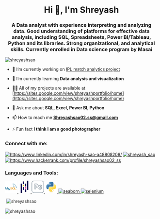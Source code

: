 <h1 align="center">Hi 👋, I'm Shreyash</h1>
<h3 align="center">A Data analyst with experience interpreting and analyzing data. Good understanding of platforms for effective data analysis, including SQL, Spreadsheets, Power BI/Tableau, Python and its libraries. Strong organizational, and analytical skills. Currently enrolled in Data science program by Masai</h3>

<p align="left"> <img src="https://komarev.com/ghpvc/?username=shreyashsao&label=Profile%20views&color=0e75b6&style=flat" alt="shreyashsao" /> </p>

- 🔭 I’m currently working on [IPL match analytics project](https://github.com/Shreyashsao/Web-Scrapping)

- 🌱 I’m currently learning **Data analysis and visualization**

- 👨‍💻 All of my projects are available at [https://sites.google.com/view/shreyashportfolio/home](https://sites.google.com/view/shreyashportfolio/home)

- 💬 Ask me about **SQL, Excel, Power BI, Python**

- 📫 How to reach me **Shreyashsao02.ss@gmail.com**

- ⚡ Fun fact **I think I am a good photographer**

<h3 align="left">Connect with me:</h3>
<p align="left">
<a href="https://linkedin.com/in/https://www.linkedin.com/in/shreyash-sao-a48808208/" target="blank"><img align="center" src="https://raw.githubusercontent.com/rahuldkjain/github-profile-readme-generator/master/src/images/icons/Social/linked-in-alt.svg" alt="https://www.linkedin.com/in/shreyash-sao-a48808208/" height="30" width="40" /></a>
<a href="https://instagram.com/shreyash_sao" target="blank"><img align="center" src="https://raw.githubusercontent.com/rahuldkjain/github-profile-readme-generator/master/src/images/icons/Social/instagram.svg" alt="shreyash_sao" height="30" width="40" /></a>
<a href="https://www.hackerrank.com/https://www.hackerrank.com/profile/shreyashsao02_ss" target="blank"><img align="center" src="https://raw.githubusercontent.com/rahuldkjain/github-profile-readme-generator/master/src/images/icons/Social/hackerrank.svg" alt="https://www.hackerrank.com/profile/shreyashsao02_ss" height="30" width="40" /></a>
</p>

<h3 align="left">Languages and Tools:</h3>
<p align="left"> <a href="https://www.mysql.com/" target="_blank" rel="noreferrer"> <img src="https://raw.githubusercontent.com/devicons/devicon/master/icons/mysql/mysql-original-wordmark.svg" alt="mysql" width="40" height="40"/> </a> <a href="https://pandas.pydata.org/" target="_blank" rel="noreferrer"> <img src="https://raw.githubusercontent.com/devicons/devicon/2ae2a900d2f041da66e950e4d48052658d850630/icons/pandas/pandas-original.svg" alt="pandas" width="40" height="40"/> </a> <a href="https://www.photoshop.com/en" target="_blank" rel="noreferrer"> <img src="https://raw.githubusercontent.com/devicons/devicon/master/icons/photoshop/photoshop-line.svg" alt="photoshop" width="40" height="40"/> </a> <a href="https://www.python.org" target="_blank" rel="noreferrer"> <img src="https://raw.githubusercontent.com/devicons/devicon/master/icons/python/python-original.svg" alt="python" width="40" height="40"/> </a> <a href="https://seaborn.pydata.org/" target="_blank" rel="noreferrer"> <img src="https://seaborn.pydata.org/_images/logo-mark-lightbg.svg" alt="seaborn" width="40" height="40"/> </a> <a href="https://www.selenium.dev" target="_blank" rel="noreferrer"> <img src="https://raw.githubusercontent.com/detain/svg-logos/780f25886640cef088af994181646db2f6b1a3f8/svg/selenium-logo.svg" alt="selenium" width="40" height="40"/> </a> </p>

<p>&nbsp;<img align="center" src="https://github-readme-stats.vercel.app/api?username=shreyashsao&show_icons=true&locale=en" alt="shreyashsao" /></p>

<p><img align="center" src="https://github-readme-streak-stats.herokuapp.com/?user=shreyashsao&" alt="shreyashsao" /></p>
